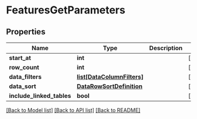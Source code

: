 # FeaturesGetParameters

## Properties
Name | Type | Description | Notes
------------ | ------------- | ------------- | -------------
**start_at** | **int** |  | [optional] 
**row_count** | **int** |  | [optional] 
**data_filters** | [**list[DataColumnFilters]**](DataColumnFilters.md) |  | [optional] 
**data_sort** | [**DataRowSortDefinition**](DataRowSortDefinition.md) |  | [optional] 
**include_linked_tables** | **bool** |  | [optional] 

[[Back to Model list]](../README.md#documentation-for-models) [[Back to API list]](../README.md#documentation-for-api-endpoints) [[Back to README]](../README.md)

